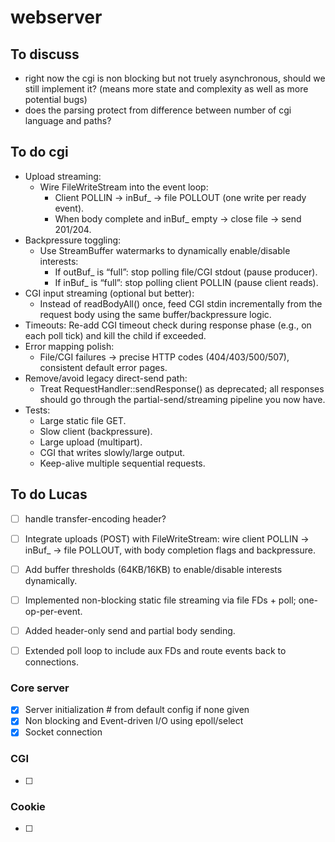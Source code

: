 # webserver

## To discuss
- right now the cgi is non blocking but not truely asynchronous, should we still implement it? (means more state and complexity as well as more potential bugs)
- does the parsing protect from difference between number of cgi language and paths?

## To do cgi 

* Upload streaming:
	* Wire FileWriteStream into the event loop:
		* Client POLLIN → inBuf_ → file POLLOUT (one write per ready event).
		* When body complete and inBuf_ empty → close file → send 201/204.
* Backpressure toggling:
	* Use StreamBuffer watermarks to dynamically enable/disable interests:
		* If outBuf_ is “full”: stop polling file/CGI stdout (pause producer).
		* If inBuf_ is “full”: stop polling client POLLIN (pause client reads).
* CGI input streaming (optional but better):
	* Instead of readBodyAll() once, feed CGI stdin incrementally from the request body using the same buffer/backpressure logic.
* Timeouts:
	Re-add CGI timeout check during response phase (e.g., on each poll tick) and kill the child if exceeded.
* Error mapping polish:
	* File/CGI failures → precise HTTP codes (404/403/500/507), consistent default error pages.
* Remove/avoid legacy direct-send path:
	* Treat RequestHandler::sendResponse() as deprecated; all responses should go through the partial-send/streaming pipeline 	you now have.
* Tests:
	* Large static file GET.
	* Slow client (backpressure).
	* Large upload (multipart).
	* CGI that writes slowly/large output.
	* Keep-alive multiple sequential requests.

## To do Lucas ## 
- [ ] handle transfer-encoding header?
- [ ] Integrate uploads (POST) with FileWriteStream: wire client POLLIN → inBuf_ → file POLLOUT, with body completion flags and backpressure.
- [ ] Add buffer thresholds (64KB/16KB) to enable/disable interests dynamically.
- [ ] Implemented non-blocking static file streaming via file FDs + poll; one-op-per-event.
- [ ] Added header-only send and partial body sending.
- [ ] Extended poll loop to include aux FDs and route events back to connections.


### Core server ###
- [x] Server initialization # from default config if none given
- [x] Non blocking and Event-driven I/O using epoll/select
- [x] Socket connection

### CGI ###
- [ ]

### Cookie ###
- [ ]
